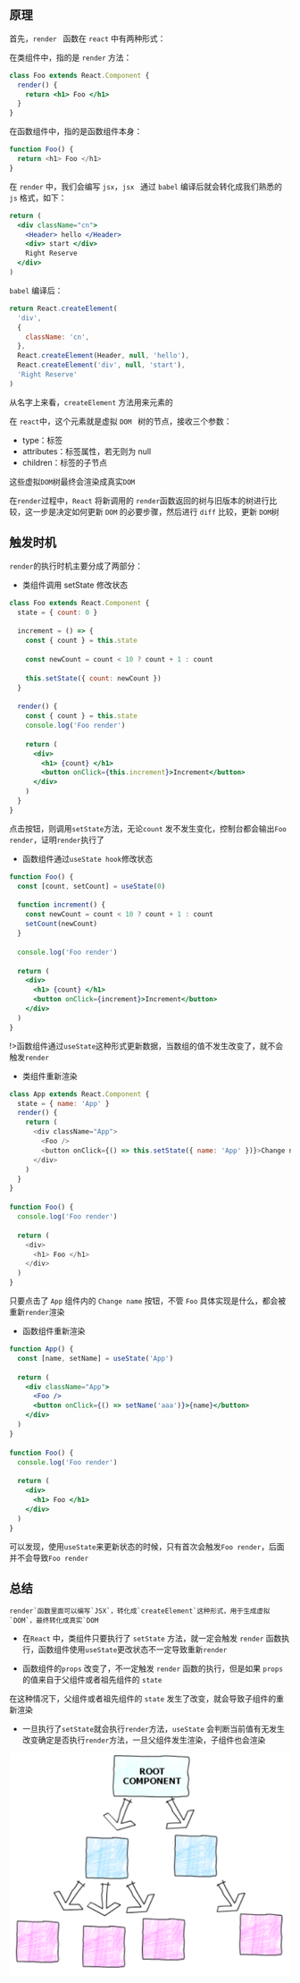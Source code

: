 ## 原理

首先，`render ` 函数在 `react` 中有两种形式：

在类组件中，指的是 `render` 方法：

```jsx
class Foo extends React.Component {
  render() {
    return <h1> Foo </h1>
  }
}
```

在函数组件中，指的是函数组件本身：

```js
function Foo() {
  return <h1> Foo </h1>
}
```

在 `render` 中，我们会编写 `jsx`，`jsx ` 通过 `babel` 编译后就会转化成我们熟悉的 `js` 格式，如下：

```jsx
return (
  <div className="cn">
    <Header> hello </Header>
    <div> start </div>
    Right Reserve
  </div>
)
```

`babel` 编译后：

```js
return React.createElement(
  'div',
  {
    className: 'cn',
  },
  React.createElement(Header, null, 'hello'),
  React.createElement('div', null, 'start'),
  'Right Reserve'
)
```

从名字上来看，`createElement` 方法用来元素的

在 `react`中，这个元素就是虚拟 `DOM ` 树的节点，接收三个参数：

- type：标签
- attributes：标签属性，若无则为 null
- children：标签的子节点

这些虚拟`DOM`树最终会渲染成真实`DOM`

在`render`过程中，`React` 将新调用的 `render`函数返回的树与旧版本的树进行比较，这一步是决定如何更新 `DOM` 的必要步骤，然后进行 `diff` 比较，更新 `DOM`树

## 触发时机

`render`的执行时机主要分成了两部分：

- 类组件调用 setState 修改状态

```jsx
class Foo extends React.Component {
  state = { count: 0 }

  increment = () => {
    const { count } = this.state

    const newCount = count < 10 ? count + 1 : count

    this.setState({ count: newCount })
  }

  render() {
    const { count } = this.state
    console.log('Foo render')

    return (
      <div>
        <h1> {count} </h1>
        <button onClick={this.increment}>Increment</button>
      </div>
    )
  }
}
```

点击按钮，则调用`setState`方法，无论`count` 发不发生变化，控制台都会输出`Foo render`，证明`render`执行了

- 函数组件通过`useState hook`修改状态

```jsx
function Foo() {
  const [count, setCount] = useState(0)

  function increment() {
    const newCount = count < 10 ? count + 1 : count
    setCount(newCount)
  }

  console.log('Foo render')

  return (
    <div>
      <h1> {count} </h1>
      <button onClick={increment}>Increment</button>
    </div>
  )
}
```

!>函数组件通过`useState`这种形式更新数据，当数组的值不发生改变了，就不会触发`render`

- 类组件重新渲染

```js
class App extends React.Component {
  state = { name: 'App' }
  render() {
    return (
      <div className="App">
        <Foo />
        <button onClick={() => this.setState({ name: 'App' })}>Change name</button>
      </div>
    )
  }
}

function Foo() {
  console.log('Foo render')

  return (
    <div>
      <h1> Foo </h1>
    </div>
  )
}
```

只要点击了 `App` 组件内的 `Change name` 按钮，不管 `Foo` 具体实现是什么，都会被重新`render`渲染

- 函数组件重新渲染

```jsx
function App() {
  const [name, setName] = useState('App')

  return (
    <div className="App">
      <Foo />
      <button onClick={() => setName('aaa')}>{name}</button>
    </div>
  )
}

function Foo() {
  console.log('Foo render')

  return (
    <div>
      <h1> Foo </h1>
    </div>
  )
}
```

可以发现，使用`useState`来更新状态的时候，只有首次会触发`Foo render`，后面并不会导致`Foo render`

## 总结

```
render`函数里面可以编写`JSX`，转化成`createElement`这种形式，用于生成虚拟`DOM`，最终转化成真实`DOM
```

- 在`React` 中，类组件只要执行了 `setState` 方法，就一定会触发 `render` 函数执行，函数组件使用`useState`更改状态不一定导致重新`render`

- 函数组件的`props` 改变了，不一定触发 `render` 函数的执行，但是如果 `props` 的值来自于父组件或者祖先组件的 `state`

在这种情况下，父组件或者祖先组件的 `state` 发生了改变，就会导致子组件的重新渲染

- 一旦执行了`setState`就会执行`render`方法，`useState` 会判断当前值有无发生改变确定是否执行`render`方法，一旦父组件发生渲染，子组件也会渲染

![img](./img/229784b0-ecf5-11eb-ab90-d9ae814b240d.png)
